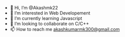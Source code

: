 - 👋 Hi, I’m @Akashmk22
- 👀 I’m interested in Web Developement
- 🌱 I’m currently learning Javascript
- 💞️ I’m looking to collaborate on C/C++
- 📫 How to reach me akashkumarmk300@gmail.com

<!---
Akashmk22/Akashmk22 is a ✨ special ✨ repository because its `README.md` (this file) appears on your GitHub profile.
You can click the Preview link to take a look at your changes.
--->
